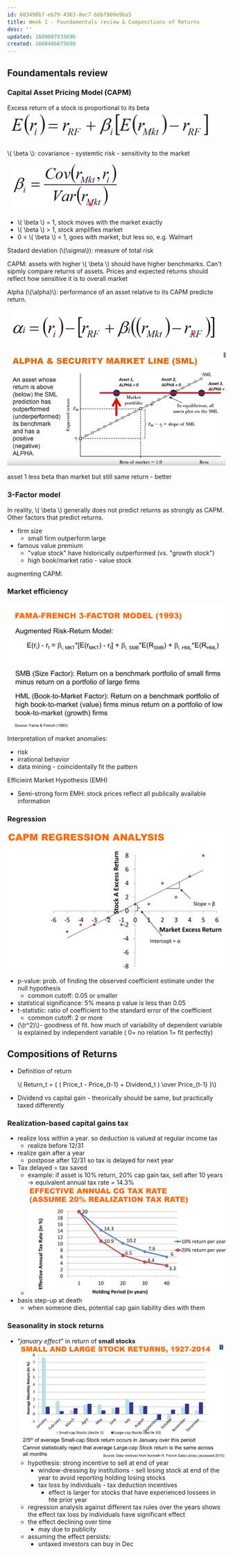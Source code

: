 ```yaml
---
id: 683498b7-eb79-4363-8ec7-bbbf909e9ba5
title: Week 1 - Foundamentals review & Compositions of Returns
desc: ''
updated: 1609007935696
created: 1608406675698
---
```

## Foundamentals review
### Capital Asset Pricing Model (CAPM)

Excess return of a stock is proportional to its beta 
 ![](/assets/images/2020-12-19-14-39-00.png)

 \\( \beta \\): covariance - systemtic risk - sensitivity to the market 

 ![](/assets/images/2020-12-19-14-39-52.png)

 
- \\( \beta \\) = 1, stock moves with the market exactly
- \\( \beta \\) > 1, stock amplifies market
- 0 < \\( \beta \\) < 1, goes with market, but less so, e.g. Walmart 

Stadard deviation (\\(\sigma\\)): measure of total risk  

CAPM: assets with higher \\( \beta \\) should have higher benchmarks. Can't sipmly compare returns of assets. Prices and expected returns should reflect how sensitive it is to overall market 

Alpha (\\(\alpha)\\): performance of an asset relative to its CAPM predicte return. 

 ![](/assets/images/2020-12-19-14-51-28.png)


 ![](/assets/images/2020-12-19-15-53-59.png)

 asset 1 less beta than market but still same return - better 

 ### 3-Factor model 

In reality, \\( \beta \\) generally does not predict returns as strongly as CAPM. Other factors that predict returns.

- firm size
    - small firm outperform large  
- famous value premium
    - "value stock" have historically outperformed (vs. "growth stock")
    - high book/market ratio - value stock

augmenting CAPM:

### Market efficiency 
![](/assets/images/2020-12-19-16-22-11.png)

Interpretation of market anomalies:
- risk
- irrational behavior 
- data mining - coincidentally fit the pattern 

Efficieint Market Hypothesis (EMH)
- Semi-strong form EMH: stock prices reflect all publically available information 

### Regression 
![](/assets/images/2020-12-19-16-55-56.png)

- p-value: prob. of finding the observed coefficient estimate under the null hypothesis
    - common cutoff: 0.05 or smaller 
- statistical significance: 5% means p value is less than 0.05 
- t-statistic: ratio of coefficient to the standard error of the coefficient 
    - common cutoff: 2 or more 
- (\\(r^2)\\)- goodness of fit. how much of variability of dependent variable is explained by independent variable ( 0= no relation  1= fit perfectly)


## Compositions of Returns

- Definition of return 

    \\( Return_t = { ( Price_t - Price_{t-1} + Dividend_t ) \over Price_{t-1} }\\)
- Dividend vs capital gain - theorically should be same, but practically taxed differently 

### Realization-based capital gains tax
- realize loss within a year. so deduction is valued at regular income tax 
    - realize before 12/31 
- realize gain after a year
    - postpose after 12/31 so tax is delayed for next year
- Tax delayed = tax saved 
    - example: if asset is 10% return, 20% cap gain tax, sell after 10 years -> equivalent annual tax rate = 14.3% 
    - ![](/assets/images/2020-12-20-11-08-34.png)
- basis step-up at death 
    - when someone dies, potential cap gain liability dies with them 

### Seasonality in stock returns

- "_january effect_" in return of **small stocks**
    ![](/assets/images/2020-12-20-11-16-30.png)
    - hypothesis: strong incentive to sell at end of year
        - window-dressing by institutions - sell losing stock at end of the year to avoid reporting holding losing stocks 
        - tax loss by individuals  - tax deduction incentives
            - effect is larger for stocks that have experienced lossees in hte prior year
    - regression analysis against different tax rules over the years shows the effect tax loss by individuals have significant effect
    - the effect declining over time 
        - may due to publicity
    - assuming the effect persists:
        - untaxed investors can buy in Dec 
